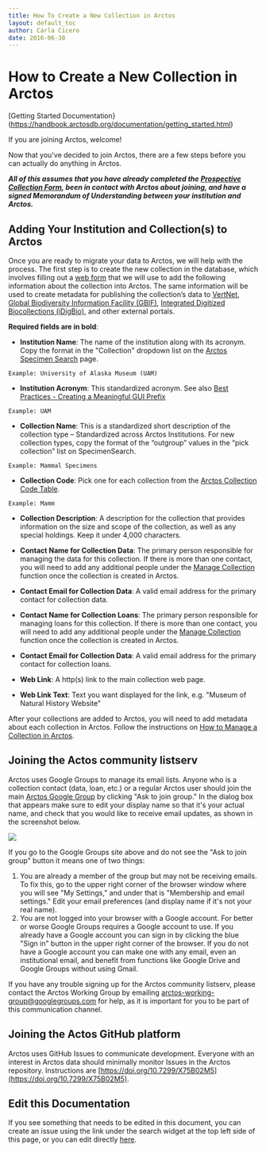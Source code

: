 ```yaml
---
title: How To Create a New Collection in Arctos
layout: default_toc
author: Carla Cicero
date: 2016-06-30
---
```

# How to Create a New Collection in Arctos

[Getting Started Documentation}(https://handbook.arctosdb.org/documentation/getting_started.html)

If you are joining Arctos, welcome! 

Now that you've decided to join Arctos, there are a few steps before you can actually do anything in Arctos. 

**_All of this assumes that you have already completed the [Prospective Collection Form](http://arctos.database.museum/new_collection.cfm), been in contact with Arctos about joining, and have a signed Memorandum of Understanding between your institution and Arctos._**

## Adding Your Institution and Collection(s) to Arctos

Once you are ready to migrate your data to Arctos, we will help with the process. The first step is to create the new collection in the database, which involves filling out a [web form](http://www.jotform.us/form/43147289690161) that we will use to add the following information about the collection into Arctos. The same information will be used to create metadata for publishing the collection’s data to [VertNet](http://vertnet.org), [Global Biodiversity Information Facility (GBIF)](http://www.gbif.org), [Integrated Digitized Biocollections (iDigBio)](https://www.idigbio.org), and other external portals.

**Required fields are in bold**:

* **Institution Name**: The name of the institution along with its acronym. Copy the format in the "Collection" dropdown list on the [Arctos Specimen Search](http://arctos.database.museum) page.

`Example: University of Alaska Museum (UAM)`

* **Institution Acronym**: This standardized acronym. See also [Best Practices - Creating a Meaningful GUI Prefix](https://handbook.arctosdb.org/best_practices/GUID.html)

`Example: UAM`

* **Collection Name**: This is a standardized short description of the collection type – Standardized across Arctos Institutions. For new collection types, copy the format of the “outgroup” values in the “pick collection” list on SpecimenSearch. 

`Example: Mammal Specimens`

* **Collection Code**: Pick one for each collection from the [Arctos Collection Code Table](http://arctos.database.museum/info/ctDocumentation.cfm?table=CTCOLLECTION_CDE).

`Example: Mamm`

* **Collection Description**: A description for the collection that provides information on the size and scope of the collection, as well as any special holdings. Keep it under 4,000 characters.

* **Contact Name for Collection Data**: The primary person responsible for managing the data for this  collection. If there is more than one contact, you will need to add any additional people under the [Manage Collection](https://github.com/ArctosDB/documentation-wiki/wiki/How-to-Manage-a-Collection-in-Arctos) function once the collection is created in Arctos.

* **Contact Email for Collection Data**: A valid email address for the primary contact for collection data.

* **Contact Name for Collection Loans**: The primary person responsible for managing loans for this collection. If there is more than one contact, you will need to add any additional people under the [Manage Collection](https://github.com/ArctosDB/documentation-wiki/wiki/How-to-Manage-a-Collection-in-Arctos) function once the collection is created in Arctos.

* **Contact Email for Collection Data**: A valid email address for the primary contact for collection loans.

* **Web Link**: A http(s) link to the main collection web page.

* **Web Link Text**: Text you want displayed for the link, e.g. "Museum of Natural History Website"

After your collections are added to Arctos, you will need to add metadata about each collection in Arctos. Follow the instructions on [How to Manage a Collection in Arctos](https://github.com/ArctosDB/documentation-wiki/wiki/How-to-Manage-a-Collection-in-Arctos).

## Joining the Actos community listserv

Arctos uses Google Groups to manage its email lists. Anyone who is a collection contact (data, loan, etc.) or a regular Arctos user should join the main [Arctos Google Group](https://groups.google.com/g/arctos) by clicking "Ask to join group." In the dialog box that appears make sure to edit your display name so that it's your actual name, and check that you would like to receive email updates, as shown in the screenshot below.

![](https://github.com/ArctosDB/documentation-wiki/raw/gh-pages/images/uploads/googlegroups-signup.png)

If you go to the Google Groups site above and do not see the "Ask to join group" button it means one of two things:

1. You are already a member of the group but may not be receiving emails. To fix this, go to the upper right corner of the browser window where you will see "My Settings," and under that is "Membership and email settings." Edit your email preferences (and display name if it's not your real name).
2. You are not logged into your browser with a Google account. For better or worse Google Groups requires a Google account to use. If you already have a Google account you can sign in by clicking the blue "Sign in" button in the upper right corner of the browser. If you do not have a Google account you can make one with any email, even an institutional email, and benefit from functions like Google Drive and Google Groups without using Gmail.

If you have any trouble signing up for the Arctos community listserv, please contact the Arctos Working Group by emailing arctos-working-group@googlegroups.com for help, as it is important for you to be part of this communication channel.

## Joining the Actos GitHub platform

Arctos uses GitHub Issues to communicate development. Everyone with an interest in Arctos data should minimally monitor Issues in the Arctos 
repository. Instructions are [https://doi.org/10.7299/X75B02M5](https://doi.org/10.7299/X75B02M5).

## Edit this Documentation

If you see something that needs to be edited in this document, you can create an issue using the link under the search widget at the top left side of this page, or you can edit directly <a href="https://github.com/ArctosDB/documentation-wiki/edit/gh-pages/_how_to/How-to-Start-a-New-Collection-in-Arctos.markdown" target="_blank">here</a>.
